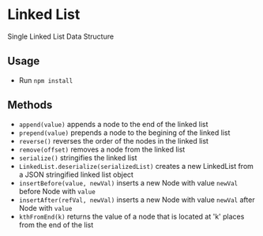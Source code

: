 # Linked List
Single Linked List Data Structure

## Usage 
- Run `npm install`

## Methods
- `append(value)` appends a node to the end of the linked list
- `prepend(value)` prepends a node to the begining of the linked list
- `reverse()` reverses the order of the nodes in the linked list
- `remove(offset)` removes a node from the linked list
- `serialize()` stringifies the linked list 
- `LinkedList.deserialize(serializedList)` creates a new LinkedList from a JSON stringified linked list object
- `insertBefore(value, newVal)` inserts a new Node with value `newVal` before Node with `value`
- `insertAfter(refVal, newVal)` inserts a new Node with value `newVal` after Node with `value`
- `kthFromEnd(k)` returns the value of a node that is located at 'k' places from the end of the list